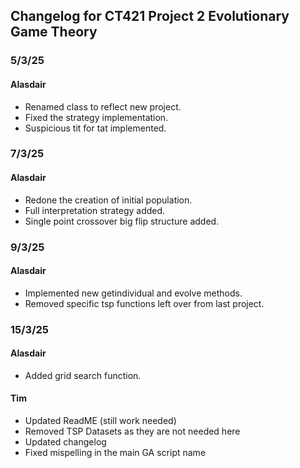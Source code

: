 ## Changelog for CT421 Project 2 Evolutionary Game Theory
### 5/3/25
#### Alasdair
- Renamed class to reflect new project.
- Fixed the strategy implementation.
- Suspicious tit for tat implemented.

### 7/3/25
#### Alasdair
- Redone the creation of initial population.
- Full interpretation strategy added.
- Single point crossover big flip structure added.

### 9/3/25
#### Alasdair
- Implemented new getindividual and evolve methods.
- Removed specific tsp functions left over from last project.

### 15/3/25
#### Alasdair
- Added grid search function.

#### Tim
- Updated ReadME (still work needed)
- Removed TSP Datasets as they are not needed here
- Updated changelog
- Fixed mispelling in the main GA script name
